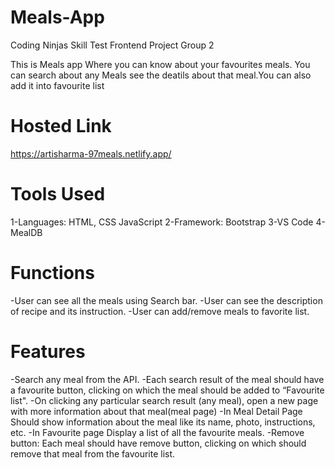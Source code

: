 # Meals-App

Coding Ninjas Skill Test Frontend Project Group 2

This is Meals app Where you can know about your favourites meals. You can search about any Meals see the deatils about that meal.You can also add it into favourite list

# Hosted Link
https://artisharma-97meals.netlify.app/

# Tools Used
1-Languages: HTML, CSS JavaScript
2-Framework: Bootstrap
3-VS Code
4-MealDB
# Functions
-User can see all the meals using Search bar.
-User can see the description of recipe and its instruction.
-User can add/remove meals to favorite list.
# Features
-Search any meal from the API.
-Each search result of the meal should have a favourite button, clicking on which the meal should be added to “Favourite list".
-On clicking any particular search result (any meal), open a new page with more information about that meal(meal page)
-In Meal Detail Page Should show information about the meal like its name, photo, instructions, etc.
-In Favourite page Display a list of all the favourite meals.
-Remove button: Each meal should have remove button, clicking on which should remove that meal from the favourite list.
